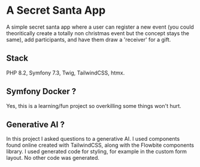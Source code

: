 # A Secret Santa App
A simple secret santa app where a user can register a new event (you could theoritically create a totally non christmas event but the concept stays the same), add participants, and have them draw a 'receiver' for a gift.
## Stack
PHP 8.2, Symfony 7.3, Twig, TailwindCSS, htmx.
## Symfony Docker ?
Yes, this is a learning/fun project so overkilling some things won't hurt.
## Generative AI ?
In this project I asked questions to a generative AI. I used components found online created with TailwindCSS, along with the Flowbite components library. I used generated
code for styling, for example in the custom form layout. No other code was generated.
